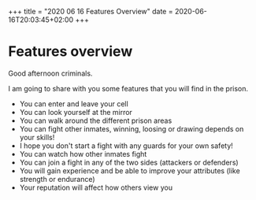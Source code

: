 +++
title = "2020 06 16 Features Overview"
date = 2020-06-16T20:03:45+02:00
+++
# Features overview

Good afternoon criminals.

I am going to share with you some features that you will find in the prison.

* You can enter and leave your cell
* You can look yourself at the mirror
* You can walk around the different prison areas
* You can fight other inmates, winning, loosing or drawing depends on your skills!
* I hope you don't start a fight with any guards for your own safety!
* You can watch how other inmates fight
* You can join a fight in any of the two sides (attackers or defenders)
* You will gain experience and be able to improve your attributes (like strength or endurance)
* Your reputation will affect how others view you